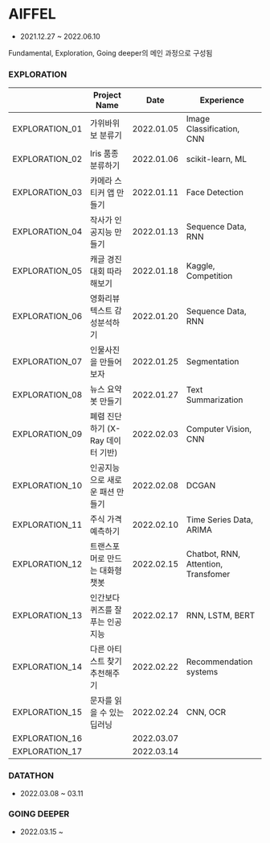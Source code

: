 # AIFFEL
- 2021.12.27 ~ 2022.06.10

Fundamental, Exploration, Going deeper의 메인 과정으로 구성됨


### EXPLORATION

|                | Project Name                              | Date       | Experience                          |
| -------------- | ----------------------------------------- | ---------- | ----------------------------------- |
| EXPLORATION_01 | 가위바위보 분류기                         | 2022.01.05 | Image Classification, CNN           |
| EXPLORATION_02 | Iris 품종 분류하기                        | 2022.01.06 | scikit-learn,  ML                   |
| EXPLORATION_03 | 카메라 스티커 앱 만들기                   | 2022.01.11 | Face Detection                      |
| EXPLORATION_04 | 작사가 인공지능 만들기                    | 2022.01.13 | Sequence Data, RNN                  |
| EXPLORATION_05 | 캐글 경진대회 따라해보기                  | 2022.01.18 | Kaggle, Competition                 |
| EXPLORATION_06 | 영화리뷰 텍스트 감성분석하기              | 2022.01.20 | Sequence Data, RNN                  |
| EXPLORATION_07 | 인물사진을 만들어 보자                    | 2022.01.25 | Segmentation                        |
| EXPLORATION_08 | 뉴스 요약봇 만들기                        | 2022.01.27 | Text Summarization                  |
| EXPLORATION_09 | 폐렴 진단하기 (X-Ray 데이터 기반)         | 2022.02.03 | Computer Vision, CNN                |
| EXPLORATION_10 | 인공지능으로 새로운 패션 만들기           | 2022.02.08 | DCGAN                               |
| EXPLORATION_11 | 주식 가격 예측하기                        | 2022.02.10 | Time Series Data, ARIMA             |
| EXPLORATION_12 | 트랜스포머로 만드는 대화형 챗봇           | 2022.02.15 | Chatbot, RNN, Attention, Transfomer |
| EXPLORATION_13 | 인간보다 퀴즈를 잘푸는 인공지능           | 2022.02.17 | RNN, LSTM, BERT                     |
| EXPLORATION_14 | 다른 아티스트 찾기 추천해주기            | 2022.02.22 | Recommendation systems              |
| EXPLORATION_15 | 문자를 읽을 수 있는 딥러닝                | 2022.02.24 | CNN, OCR                            |
| EXPLORATION_16 |                                           | 2022.03.07 |                                     |
| EXPLORATION_17 |                                           | 2022.03.14 |                                     |



### DATATHON
- 2022.03.08 ~ 03.11


### GOING DEEPER
- 2022.03.15 ~

